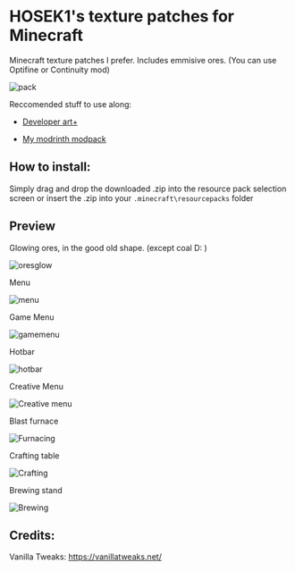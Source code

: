 # HOSEK1's texture patches for Minecraft
Minecraft texture patches I prefer.
Includes emmisive ores. (You can use Optifine or Continuity mod) 

![pack](https://user-images.githubusercontent.com/100392072/174671878-dcfb37ce-edb0-43f0-9bf5-8aa18ac9750a.png)


Reccomended stuff to use along: 

- [Developer art+](https://www.planetminecraft.com/texture-pack/developer-art-plus/)

- [My modrinth modpack](https://modrinth.com/modpack/hs-vanilla-patches) 
## How to install:
Simply drag and drop the downloaded .zip into the resource pack selection screen or insert the .zip into your `.minecraft\resourcepacks` folder

## Preview

Glowing ores, in the good old shape. (except coal D: )

![oresglow](https://user-images.githubusercontent.com/100392072/174668736-11e92bda-bd14-4b95-8200-8ead3bbb9310.png)

Menu

![menu](https://user-images.githubusercontent.com/100392072/174671094-646b8c15-4b2e-406b-bc2f-7af774ade239.png)

Game Menu

![gamemenu](https://user-images.githubusercontent.com/100392072/174671111-a77ec506-f803-49d8-a235-6b689869f95e.png)

Hotbar

![hotbar](https://user-images.githubusercontent.com/100392072/174671134-184de40a-8d9f-4e02-9811-25069e51f900.png)

Creative Menu

![Creative menu](https://user-images.githubusercontent.com/100392072/174671152-1d48d029-3cc2-4fdb-9425-30b88d854d98.png)

Blast furnace

![Furnacing](https://user-images.githubusercontent.com/100392072/174671156-9b6ba05d-60b6-4de0-b724-a550ae71ff99.png)

Crafting table

![Crafting](https://user-images.githubusercontent.com/100392072/174671314-1ea4c04f-b3c1-4c65-93da-49a9e1924b2b.png)

Brewing stand

![Brewing](https://user-images.githubusercontent.com/100392072/174671170-b31ad160-dd74-46ea-b9cd-6baa05cc09d1.png)

## Credits:
Vanilla Tweaks: https://vanillatweaks.net/
